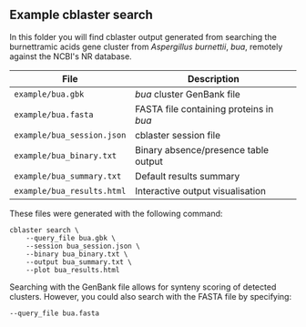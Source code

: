 ## Example cblaster search

In this folder you will find cblaster output generated from searching
the burnettramic acids gene cluster from *Aspergillus burnettii*, *bua*,
remotely against the NCBI's NR database.

| File | Description |
| ---- | ----------- |
| ``example/bua.gbk`` | *bua* cluster GenBank file |
| ``example/bua.fasta`` | FASTA file containing proteins in *bua* |
| ``example/bua_session.json`` | cblaster session file |
| ``example/bua_binary.txt`` | Binary absence/presence table output |
| ``example/bua_summary.txt`` | Default results summary |
| ``example/bua_results.html`` | Interactive output visualisation |

These files were generated with the following command:

	cblaster search \
		--query_file bua.gbk \
		--session bua_session.json \
		--binary bua_binary.txt \
		--output bua_summary.txt \
		--plot bua_results.html

Searching with the GenBank file allows for synteny scoring of detected clusters.
However, you could also search with the FASTA file by specifying:

	--query_file bua.fasta
